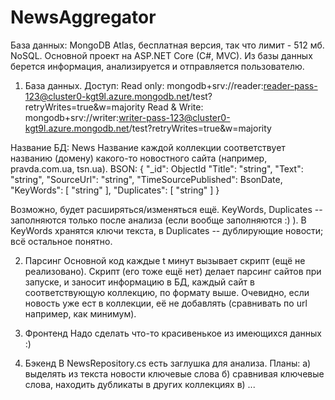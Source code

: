 # NewsAggregator

База данных: MongoDB Atlas, бесплатная версия, так что лимит - 512 мб. NoSQL.
Основной проект на ASP.NET Core (C#, MVC). Из базы данных берется информация, анализируется и отправляется пользователю.

1. База данных.
Доступ:
Read only:      mongodb+srv://reader:reader-pass-123@cluster0-kgt9l.azure.mongodb.net/test?retryWrites=true&w=majority
Read & Write:   mongodb+srv://writer:writer-pass-123@cluster0-kgt9l.azure.mongodb.net/test?retryWrites=true&w=majority

Название БД: News
Название каждой коллекции соответствует названию (домену) какого-то новостного сайта (например, pravda.com.ua, tsn.ua).
BSON:
{
"_id": ObjectId
"Title": "string",
"Text": "string",
"SourceUrl": "string",
"TimeSourcePublished": BsonDate,
"KeyWords": [
    "string"
],
"Duplicates": [
    "string"
]
}

Возможно, будет расширяться/изменяться ещё.
KeyWords, Duplicates -- заполняются только после анализа (если вообще заполняются :) ). В KeyWords хранятся ключи текста, в Duplicates -- дублирующие новости; всё остальное понятно.

2. Парсинг
Основной код каждые t минут вызывает скрипт (ещё не реализовано). Скрипт (его тоже ещё нет) делает парсинг сайтов при запуске, и заносит информацию в БД, каждый сайт в соответствующую коллекцию, по формату выше.
Очевидно, если новость уже ест в коллекции, её не добавлять (сравнивать по url например, как минимум).

3. Фронтенд
Надо сделать что-то красивенькое из имеющихся данных :)

4. Бэкенд
В NewsRepository.cs есть заглушка для анализа.
Планы:
а) выделять из текста новости ключевые слова
б) сравнивая ключевые слова, находить дубликаты в других коллекциях
в) ...
